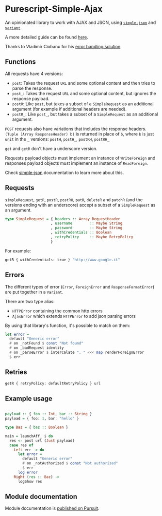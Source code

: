 # Purescript-Simple-Ajax

An opinionated library to work with AJAX and JSON, using [`simple-json`](https://pursuit.purescript.org/packages/purescript-simple-json) and [`variant`](https://pursuit.purescript.org/packages/purescript-variant).

A more detailed guide can be found [here](http://codingstruggles.com/purescript/purescript-simple-ajax.html).


Thanks to Vladimir Ciobanu for his [error handling solution](https://github.com/vladciobanu/purescript-affjax-errors).

## Functions

All requests have 4 versions:
- `post`: Takes the request `URL` and some optional content and then tries to parse the response.
- `post_`: Takes the request `URL` and some optional content, but ignores the response payload.
- `postR`: Like `post`, but takes a subset of a `SimpleRequest` as an additional argument (for example if additional headers are needed).
- `postR_`: Like `post_`, but takes a subset of a `SimpleRequest` as an additional argument.

`POST` requests also have variations that includes the response headers. `(Tuple (Array ResponseHeader) b)` is returned in place of `b`, where `b` is just `unit` in the `_` versions: `postH`, `postH_`, `postRH`, `postRH_`

`get` and `getR` don't have a underscore version.

Requests payload objects must implement an instance of `WriteForeign` and responses payload objects must implement an instance of `ReadForeign`.

Check [simple-json](https://github.com/justinwoo/purescript-simple-json) documentation to learn more about this.

## Requests

`simpleRequest`, `getR`, `postR`, `postRH`, `putR`, `deleteR` and `patchR` (and the
versions ending with an underscore) accept a subset of a `SimpleRequest` as
an argument. 

```purs
type SimpleRequest = { headers :: Array RequestHeader
                     , username        :: Maybe String
                     , password        :: Maybe String
                     , withCredentials :: Boolean
                     , retryPolicy     :: Maybe RetryPolicy
                     }
```

For example:

```purs
getR { withCredentials: true } "http://www.google.it"
```

## Errors

The different types of error (`Error`, `ForeignError` and `ResponseFormatError`) are put together in a `Variant`.

There are two type alias:
- `HTTPError` containing the common http errors
- `AjaxError` which extends `HTTPError` to add json parsing errors

By using that library's function, it's possible to match on them:

```purs
let error = 
  default "Generic error"
  # on _notFound $ const "Not found"
  # on _badRequest identity
  # on _parseError $ intercalate ", " <<< map renderForeignError
  $ err
```

## Retries

``` purs
getR { retryPolicy: defaultRetryPolicy } url
```

## Example usage

```purs

payload :: { foo :: Int, bar :: String }
payload = { foo: 1, bar: "hello" }

type Baz = { baz :: Boolean }

main = launchAff_ $ do
  res <- post url (Just payload)
  case res of
    Left err -> do
      let error = 
        default "Generic error" 
        # on _notAuthorized $ const "Not authorized" 
        $ err
      log error
    Right (res :: Baz) ->
      logShow res
```

## Module documentation

Module documentation is [published on Pursuit](http://pursuit.purescript.org/packages/purescript-simple-ajax).
